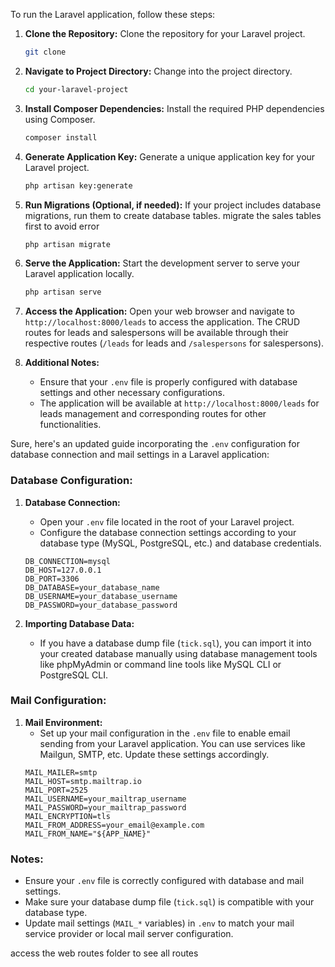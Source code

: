 To run the Laravel application, follow these steps:

1. **Clone the Repository:**
   Clone the repository for your Laravel project.
   ```bash
   git clone 

2. **Navigate to Project Directory:**
   Change into the project directory.
   ```bash
   cd your-laravel-project
   ```

3. **Install Composer Dependencies:**
   Install the required PHP dependencies using Composer.
   ```bash
   composer install
   ```

4. **Generate Application Key:**
   Generate a unique application key for your Laravel project.
   ```bash
   php artisan key:generate
   ```

5. **Run Migrations (Optional, if needed):**
   If your project includes database migrations, run them to create database tables. migrate the sales tables first to avoid error
   ```bash
   php artisan migrate
   ```

6. **Serve the Application:**
   Start the development server to serve your Laravel application locally.
   ```bash
   php artisan serve
   ```

7. **Access the Application:**
   Open your web browser and navigate to `http://localhost:8000/leads` to access the application. The CRUD routes for leads and salespersons will be available through their respective routes (`/leads` for leads and `/salespersons` for salespersons).

8. **Additional Notes:**
   - Ensure that your `.env` file is properly configured with database settings and other necessary configurations.
   - The application will be available at `http://localhost:8000/leads` for leads management and corresponding routes for other functionalities.

Sure, here's an updated guide incorporating the `.env` configuration for database connection and mail settings in a Laravel application:

### Database Configuration:

1. **Database Connection:**
   - Open your `.env` file located in the root of your Laravel project.
   - Configure the database connection settings according to your database type (MySQL, PostgreSQL, etc.) and database credentials.
   ```plaintext
   DB_CONNECTION=mysql
   DB_HOST=127.0.0.1
   DB_PORT=3306
   DB_DATABASE=your_database_name
   DB_USERNAME=your_database_username
   DB_PASSWORD=your_database_password
   ```

2. **Importing Database Data:**
   - If you have a database dump file (`tick.sql`), you can import it into your created database manually using database management tools like phpMyAdmin or command line tools like MySQL CLI or PostgreSQL CLI.

### Mail Configuration:

1. **Mail Environment:**
   - Set up your mail configuration in the `.env` file to enable email sending from your Laravel application. You can use services like Mailgun, SMTP, etc. Update these settings accordingly.
   ```plaintext
   MAIL_MAILER=smtp
   MAIL_HOST=smtp.mailtrap.io
   MAIL_PORT=2525
   MAIL_USERNAME=your_mailtrap_username
   MAIL_PASSWORD=your_mailtrap_password
   MAIL_ENCRYPTION=tls
   MAIL_FROM_ADDRESS=your_email@example.com
   MAIL_FROM_NAME="${APP_NAME}"
   ```
### Notes:
- Ensure your `.env` file is correctly configured with database and mail settings.
- Make sure your database dump file (`tick.sql`) is compatible with your database type.
- Update mail settings (`MAIL_*` variables) in `.env` to match your mail service provider or local mail server configuration.


access the web routes folder to see all routes 
